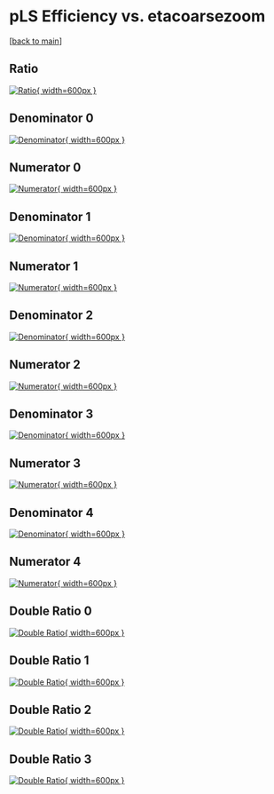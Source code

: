 # pLS Efficiency vs. etacoarsezoom

[[back to main](./)]



## Ratio

[![Ratio](../mtv/var/pLS_loweta_13_1_eff_etacoarsezoom.png){ width=600px }](../mtv/var/pLS_loweta_13_1_eff_etacoarsezoom.pdf)

## Denominator 0

[![Denominator](../mtv/den/pLS_loweta_13_1_eff_etacoarsezoom_den0.png){ width=600px }](../mtv/den/pLS_loweta_13_1_eff_etacoarsezoom_den0.pdf)

## Numerator 0

[![Numerator](../mtv/num/pLS_loweta_13_1_eff_etacoarsezoom_num0.png){ width=600px }](../mtv/num/pLS_loweta_13_1_eff_etacoarsezoom_num0.pdf)

## Denominator 1

[![Denominator](../mtv/den/pLS_loweta_13_1_eff_etacoarsezoom_den1.png){ width=600px }](../mtv/den/pLS_loweta_13_1_eff_etacoarsezoom_den1.pdf)

## Numerator 1

[![Numerator](../mtv/num/pLS_loweta_13_1_eff_etacoarsezoom_num1.png){ width=600px }](../mtv/num/pLS_loweta_13_1_eff_etacoarsezoom_num1.pdf)

## Denominator 2

[![Denominator](../mtv/den/pLS_loweta_13_1_eff_etacoarsezoom_den2.png){ width=600px }](../mtv/den/pLS_loweta_13_1_eff_etacoarsezoom_den2.pdf)

## Numerator 2

[![Numerator](../mtv/num/pLS_loweta_13_1_eff_etacoarsezoom_num2.png){ width=600px }](../mtv/num/pLS_loweta_13_1_eff_etacoarsezoom_num2.pdf)

## Denominator 3

[![Denominator](../mtv/den/pLS_loweta_13_1_eff_etacoarsezoom_den3.png){ width=600px }](../mtv/den/pLS_loweta_13_1_eff_etacoarsezoom_den3.pdf)

## Numerator 3

[![Numerator](../mtv/num/pLS_loweta_13_1_eff_etacoarsezoom_num3.png){ width=600px }](../mtv/num/pLS_loweta_13_1_eff_etacoarsezoom_num3.pdf)

## Denominator 4

[![Denominator](../mtv/den/pLS_loweta_13_1_eff_etacoarsezoom_den4.png){ width=600px }](../mtv/den/pLS_loweta_13_1_eff_etacoarsezoom_den4.pdf)

## Numerator 4

[![Numerator](../mtv/num/pLS_loweta_13_1_eff_etacoarsezoom_num4.png){ width=600px }](../mtv/num/pLS_loweta_13_1_eff_etacoarsezoom_num4.pdf)

## Double Ratio 0

[![Double Ratio](../mtv/ratio/pLS_loweta_13_1_eff_etacoarsezoom_ratio0.png){ width=600px }](../mtv/ratio/pLS_loweta_13_1_eff_etacoarsezoom_ratio0.pdf)

## Double Ratio 1

[![Double Ratio](../mtv/ratio/pLS_loweta_13_1_eff_etacoarsezoom_ratio1.png){ width=600px }](../mtv/ratio/pLS_loweta_13_1_eff_etacoarsezoom_ratio1.pdf)

## Double Ratio 2

[![Double Ratio](../mtv/ratio/pLS_loweta_13_1_eff_etacoarsezoom_ratio2.png){ width=600px }](../mtv/ratio/pLS_loweta_13_1_eff_etacoarsezoom_ratio2.pdf)

## Double Ratio 3

[![Double Ratio](../mtv/ratio/pLS_loweta_13_1_eff_etacoarsezoom_ratio3.png){ width=600px }](../mtv/ratio/pLS_loweta_13_1_eff_etacoarsezoom_ratio3.pdf)

